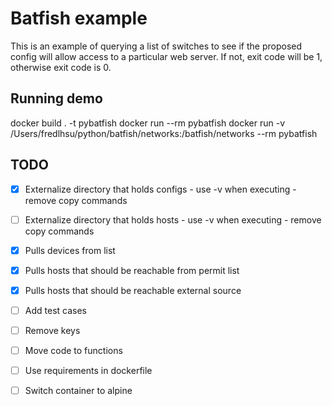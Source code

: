 # Batfish example
This is an example of querying a list of switches to see if the proposed config will allow access to a particular web server. If not, exit code will be 1, otherwise exit code is 0.

## Running demo
docker build . -t pybatfish
docker run --rm pybatfish
docker run -v /Users/fredlhsu/python/batfish/networks:/batfish/networks --rm pybatfish

## TODO
- [x] Externalize directory that holds configs - use -v when executing - remove copy commands
- [ ] Externalize directory that holds hosts - use -v when executing - remove copy commands
- [x] Pulls devices from list
- [x] Pulls hosts that should be reachable from permit list
- [x] Pulls hosts that should be reachable external source
- [ ] Add test cases
- [ ] Remove keys
- [ ] Move code to functions
- [ ] Use requirements in dockerfile
- [ ] Switch container to alpine





